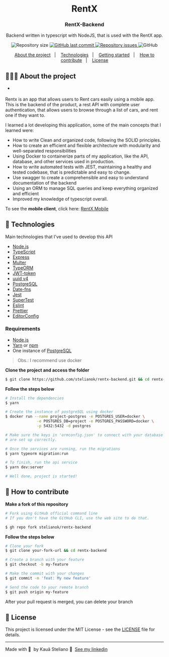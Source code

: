

<h1 align="center">
  RentX
</h1>

<h3 align="center">
  RentX-Backend
</h3>

<p align="center">Backend written in typescript with NodeJS, that is used with the RentX app. </p>

<p align="center">
  
  <img alt="Repository size" src="https://img.shields.io/github/repo-size/stelianok/rentx-backend">
  
  <a href="https://github.com/stelianok/rentx-backend/commits/main">
    <img alt="GitHub last commit" src="https://img.shields.io/github/last-commit/stelianok/rentx-backend">
  </a>
  
  <a href="https://github.com/stelianok/rentx-backend/issues">
    <img alt="Repository issues" src="https://img.shields.io/github/issues/stelianok/rentx-backend">
  </a>
  
  <img alt="GitHub" src="https://img.shields.io/github/license/stelianok/rentx-backend">
</p>

<p align="center">
  <a href="#-about-the-project">About the project</a>&nbsp;&nbsp;&nbsp;|&nbsp;&nbsp;&nbsp;
  <a href="#-technologies">Technologies</a>&nbsp;&nbsp;&nbsp;|&nbsp;&nbsp;&nbsp;
  <a href="#-getting-started">Getting started</a>&nbsp;&nbsp;&nbsp;|&nbsp;&nbsp;&nbsp;
  <a href="#-how-to-contribute">How to contribute</a>&nbsp;&nbsp;&nbsp;|&nbsp;&nbsp;&nbsp;
  <a href="#-license">License</a>
</p>

## 👨🏻‍💻 About the project

- <p style="color: red;">

Rentx is an app that allows users to Rent cars easily using a mobile app. This is the backend of the product, a rest API with complete user authentication, that allows users to browse through a list of cars, and rent one if they want to. 

I learned a lot developing this application, some of the main concepts that I learned were:

- How to write Clean and organized code, following the SOLID principles.
- How to create an efficient and flexible architecture with modularity and well-separated responsibilities
- Using Docker to containerize parts of my application, like the API, database, and other services used in production.
- How to write automated tests with JEST, maintaining a healthy and tested codebase, that is predictable and easy to change.
- Use swagger to create a comprehensible and easy to understand documentation of the backend
- Using an ORM to manage SQL queries and keep everything organized and efficient
- Improved my knowledge of typescript overall.


</p>

To see the **mobile client**, click here: [RentX Mobile](https://github.com/stelianok/RentX-mobile)

## 🚀 Technologies

Main technologies that I've used to develop this API

- [Node.js](https://nodejs.org/en/)
- [TypeScript](https://www.typescriptlang.org/)
- [Express](https://expressjs.com/pt-br/)
- [Multer](https://github.com/expressjs/multer)
- [TypeORM](https://typeorm.io/#/)
- [JWT-token](https://jwt.io/)
- [uuid v4](https://github.com/thenativeweb/uuidv4/)
- [PostgreSQL](https://www.postgresql.org/)
- [Date-fns](https://date-fns.org/)
- [Jest](https://jestjs.io/)
- [SuperTest](https://github.com/visionmedia/supertest)
- [Eslint](https://eslint.org/)
- [Prettier](https://prettier.io/)
- [EditorConfig](https://editorconfig.org/)




### Requirements

- [Node.js](https://nodejs.org/en/)
- [Yarn](https://classic.yarnpkg.com/) or [npm](https://www.npmjs.com/)
- One instance of [PostgreSQL](https://www.postgresql.org/)

> Obs.: I recommend use docker

**Clone the project and access the folder**

```bash
$ git clone https://github.com/stelianok/rentx-backend.git && cd rentx-backend
```

**Follow the steps below**

```bash
# Install the dependencies
$ yarn

# Create the instance of postgreSQL using docker
$ docker run --name project-postgres -e POSTGRES_USER=docker \
              -e POSTGRES_DB=project -e POSTGRES_PASSWORD=docker \
              -p 5432:5432 -d postgres

# Make sure the keys in 'ormconfig.json' to connect with your database
# are set up correctly.

# Once the services are running, run the migrations
$ yarn typeorm migration:run

# To finish, run the api service
$ yarn dev:server

# Well done, project is started!
```

## 🤔 How to contribute

**Make a fork of this repository**

```bash
# Fork using GitHub official command line
# If you don't have the GitHub CLI, use the web site to do that.

$ gh repo fork stelianok/rentx-backend
```

**Follow the steps below**

```bash
# Clone your fork
$ git clone your-fork-url && cd rentx-backend

# Create a branch with your feature
$ git checkout -b my-feature

# Make the commit with your changes
$ git commit -m 'feat: My new feature'

# Send the code to your remote branch
$ git push origin my-feature
```

After your pull request is merged, you can delete your branch

## 📝 License

This project is licensed under the MIT License - see the [LICENSE](LICENSE) file for details.

---

Made with 💜 &nbsp;by Kauã Steliano 👋 &nbsp;[See my linkedin](https://www.linkedin.com/in/stelianok/)